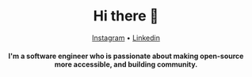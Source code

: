 <h1 align="center">Hi there 👋</h1>

<p align="center">
  <a href="https://instagram.com/sirwanveisi">Instagram</a> •
  <a href="https://www.linkedin.com/in/sirwanveisi">Linkedin</a>
</p>

<h4 align="center">I'm a software engineer who is passionate about making open-source more accessible, and building community.</h4>
